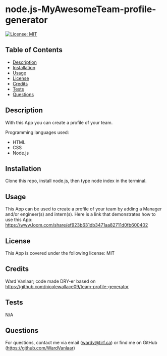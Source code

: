 
# node.js-MyAwesomeTeam-profile-generator
[![License: MIT](https://img.shields.io/badge/License-MIT-yellow.svg)](https://opensource.org/licenses/MIT)
## Table of Contents
* [Description](#Description)
* [Installation](#Installation)
* [Usage](#Usage)
* [License](#License)
* [Credits](#Credits)
* [Tests](#Tests)
* [Questions](#Questions)


## Description
With this App you can create a profile of your team.

Programming languages used:
* HTML
* CSS
* Node.js


## Installation
Clone this repo, install node.js, then type node index in the terminal.

## Usage
This App can be used to create a profile of your team by adding a Manager and/or engineer(s) and intern(s). Here is a link that demonstrates how to use this App: https://www.loom.com/share/ef923b631db3471aa82711d0fb600402

## License
This App is covered under the following license: MIT

## Credits
Ward Vanlaar; code made DRY-er based on https://github.com/nicolewallace09/team-profile-generator  

## Tests
N/A

## Questions
For questions, contact me via email (wardv@tirf.ca) or find me on GitHub (https://github.com/WardVanlaar)
  

